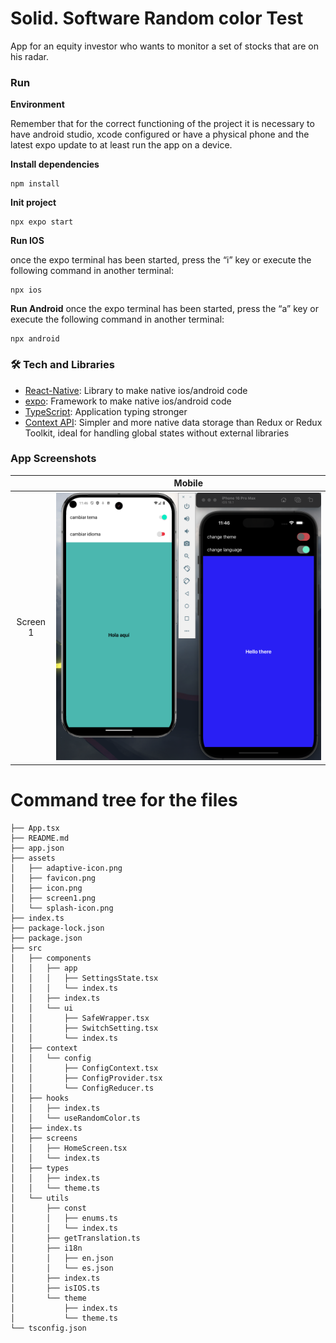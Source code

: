 # Solid. Software Random color Test

App for an equity investor who wants to monitor a set of stocks that are on his radar.

### Run

**Environment**

Remember that for the correct functioning of the project it is necessary to have android studio, xcode configured or have a physical phone and the latest expo update to at least run the app on a device.

**Install dependencies**

```
npm install
```

**Init project**
```
npx expo start
```
**Run IOS**

once the expo terminal has been started, press the “i” key or execute the following command in another terminal:

```
npx ios
```

**Run Android**
once the expo terminal has been started, press the “a” key or execute the following command in another terminal:

```
npx android
```

### 🛠 Tech and Libraries

- [React-Native](https://reactnative.dev/): Library to make native ios/android code
- [expo](https://expo.dev/): Framework to make native ios/android code
- [TypeScript](https://www.typescriptlang.org/): Application typing stronger
- [Context API](https://react.dev/learn/scaling-up-with-reducer-and-context): Simpler and more native data storage than Redux or Redux Toolkit, ideal for handling global states without external libraries

### App Screenshots

|                                 |                                     Mobile                                  |
| :------------------------------:| :--------------------------------------------------------------------------:|
|               Screen 1          |                        ![](assets/screen1.png)                       |



# Command tree for the files

```
├── App.tsx
├── README.md
├── app.json
├── assets
│   ├── adaptive-icon.png
│   ├── favicon.png
│   ├── icon.png
│   ├── screen1.png
│   └── splash-icon.png
├── index.ts
├── package-lock.json
├── package.json
├── src
│   ├── components
│   │   ├── app
│   │   │   ├── SettingsState.tsx
│   │   │   └── index.ts
│   │   ├── index.ts
│   │   └── ui
│   │       ├── SafeWrapper.tsx
│   │       ├── SwitchSetting.tsx
│   │       └── index.ts
│   ├── context
│   │   └── config
│   │       ├── ConfigContext.tsx
│   │       ├── ConfigProvider.tsx
│   │       └── ConfigReducer.ts
│   ├── hooks
│   │   ├── index.ts
│   │   └── useRandomColor.ts
│   ├── index.ts
│   ├── screens
│   │   ├── HomeScreen.tsx
│   │   └── index.ts
│   ├── types
│   │   ├── index.ts
│   │   └── theme.ts
│   └── utils
│       ├── const
│       │   ├── enums.ts
│       │   └── index.ts
│       ├── getTranslation.ts
│       ├── i18n
│       │   ├── en.json
│       │   └── es.json
│       ├── index.ts
│       ├── isIOS.ts
│       └── theme
│           ├── index.ts
│           └── theme.ts
└── tsconfig.json
```